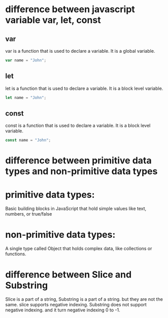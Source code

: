 # difference between javascript variable var, let, const

## var

var is a function that is used to declare a variable. It is a global variable.

```javascript
var name = "John";
```

## let

let is a function that is used to declare a variable. It is a block level variable.

```javascript
let name = "John";
```

## const

const is a function that is used to declare a variable. It is a block level variable.

```javascript
const name = "John";
```

# difference between primitive data types and non-primitive data types

# primitive data types:

Basic building blocks in JavaScript that hold simple values like text, numbers, or true/false

# non-primitive data types:

A single type called Object that holds complex data, like collections or functions.


# difference between Slice and Substring

Slice is a part of a string, Substring is a part of a string. but they are not the same. slice supports negative indexing. Substring does not support negative indexing. and it turn negative indexing 0 to -1.
